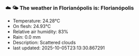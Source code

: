 ### ☁️ 🌤️  The weather in Florianópolis is: Florianópolis

- Temperature: 24.28°C
- On flesh: 24.93°C
- Relative air humidity: 83%
- Rain: 0.0 mm
- Description: Scattered clouds
- last updated: 2025-10-05T23:13:30.867291
